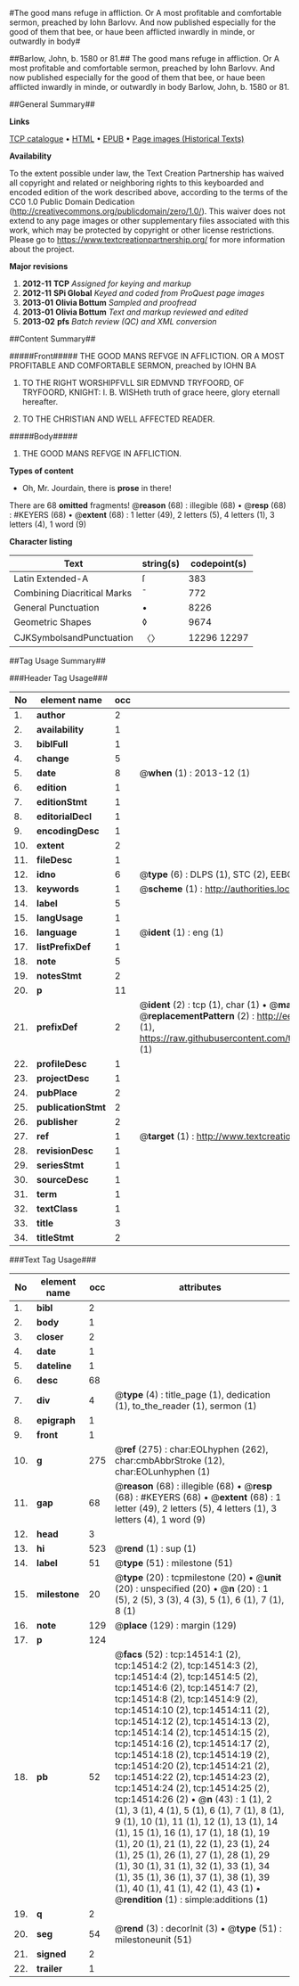 #The good mans refuge in affliction. Or A most profitable and comfortable sermon, preached by Iohn Barlovv. And now published especially for the good of them that bee, or haue been afflicted inwardly in minde, or outwardly in body#

##Barlow, John, b. 1580 or 81.##
The good mans refuge in affliction. Or A most profitable and comfortable sermon, preached by Iohn Barlovv. And now published especially for the good of them that bee, or haue been afflicted inwardly in minde, or outwardly in body
Barlow, John, b. 1580 or 81.

##General Summary##

**Links**

[TCP catalogue](http://www.ota.ox.ac.uk/tcp/)  • 
[HTML](http://tei.it.ox.ac.uk/tcp/Texts-HTML/free/A04/A04251.html)  • 
[EPUB](http://tei.it.ox.ac.uk/tcp/Texts-EPUB/free/A04/A04251.epub) • 
[Page images (Historical Texts)](https://historicaltexts.jisc.ac.uk/eebo-99849373e)

**Availability**

To the extent possible under law, the Text Creation Partnership has waived all copyright and related or neighboring rights to this keyboarded and encoded edition of the work described above, according to the terms of the CC0 1.0 Public Domain Dedication (http://creativecommons.org/publicdomain/zero/1.0/). This waiver does not extend to any page images or other supplementary files associated with this work, which may be protected by copyright or other license restrictions. Please go to https://www.textcreationpartnership.org/ for more information about the project.

**Major revisions**

1. __2012-11__ __TCP__ *Assigned for keying and markup*
1. __2012-11__ __SPi Global__ *Keyed and coded from ProQuest page images*
1. __2013-01__ __Olivia Bottum__ *Sampled and proofread*
1. __2013-01__ __Olivia Bottum__ *Text and markup reviewed and edited*
1. __2013-02__ __pfs__ *Batch review (QC) and XML conversion*

##Content Summary##

#####Front#####
THE GOOD MANS REFVGE IN AFFLICTION. OR A MOST PROFITABLE AND COMFORTABLE SERMON, preached by IOHN BA
1. TO THE RIGHT WORSHIPFVLL SIR EDMVND TRYFOORD, OF TRYFOORD, KNIGHT: I. B. WISHeth truth of grace heere, glory eternall hereafter.

1. TO THE CHRISTIAN AND WELL AFFECTED READER.

#####Body#####

1. THE GOOD MANS REFVGE IN AFFLICTION.

**Types of content**

  * Oh, Mr. Jourdain, there is **prose** in there!

There are 68 **omitted** fragments! 
 @__reason__ (68) : illegible (68)  •  @__resp__ (68) : #KEYERS (68)  •  @__extent__ (68) : 1 letter (49), 2 letters (5), 4 letters (1), 3 letters (4), 1 word (9)

**Character listing**


|Text|string(s)|codepoint(s)|
|---|---|---|
|Latin Extended-A|ſ|383|
|Combining             Diacritical Marks|̄|772|
|General Punctuation|•|8226|
|Geometric Shapes|◊|9674|
|CJKSymbolsandPunctuation|〈〉|12296 12297|

##Tag Usage Summary##

###Header Tag Usage###

|No|element name|occ|attributes|
|---|---|---|---|
|1.|__author__|2||
|2.|__availability__|1||
|3.|__biblFull__|1||
|4.|__change__|5||
|5.|__date__|8| @__when__ (1) : 2013-12 (1)|
|6.|__edition__|1||
|7.|__editionStmt__|1||
|8.|__editorialDecl__|1||
|9.|__encodingDesc__|1||
|10.|__extent__|2||
|11.|__fileDesc__|1||
|12.|__idno__|6| @__type__ (6) : DLPS (1), STC (2), EEBO-CITATION (1), PROQUEST (1), VID (1)|
|13.|__keywords__|1| @__scheme__ (1) : http://authorities.loc.gov/ (1)|
|14.|__label__|5||
|15.|__langUsage__|1||
|16.|__language__|1| @__ident__ (1) : eng (1)|
|17.|__listPrefixDef__|1||
|18.|__note__|5||
|19.|__notesStmt__|2||
|20.|__p__|11||
|21.|__prefixDef__|2| @__ident__ (2) : tcp (1), char (1)  •  @__matchPattern__ (2) : ([0-9\-]+):([0-9IVX]+) (1), (.+) (1)  •  @__replacementPattern__ (2) : http://eebo.chadwyck.com/downloadtiff?vid=$1&page=$2 (1), https://raw.githubusercontent.com/textcreationpartnership/Texts/master/tcpchars.xml#$1 (1)|
|22.|__profileDesc__|1||
|23.|__projectDesc__|1||
|24.|__pubPlace__|2||
|25.|__publicationStmt__|2||
|26.|__publisher__|2||
|27.|__ref__|1| @__target__ (1) : http://www.textcreationpartnership.org/docs/. (1)|
|28.|__revisionDesc__|1||
|29.|__seriesStmt__|1||
|30.|__sourceDesc__|1||
|31.|__term__|1||
|32.|__textClass__|1||
|33.|__title__|3||
|34.|__titleStmt__|2||


###Text Tag Usage###

|No|element name|occ|attributes|
|---|---|---|---|
|1.|__bibl__|2||
|2.|__body__|1||
|3.|__closer__|2||
|4.|__date__|1||
|5.|__dateline__|1||
|6.|__desc__|68||
|7.|__div__|4| @__type__ (4) : title_page (1), dedication (1), to_the_reader (1), sermon (1)|
|8.|__epigraph__|1||
|9.|__front__|1||
|10.|__g__|275| @__ref__ (275) : char:EOLhyphen (262), char:cmbAbbrStroke (12), char:EOLunhyphen (1)|
|11.|__gap__|68| @__reason__ (68) : illegible (68)  •  @__resp__ (68) : #KEYERS (68)  •  @__extent__ (68) : 1 letter (49), 2 letters (5), 4 letters (1), 3 letters (4), 1 word (9)|
|12.|__head__|3||
|13.|__hi__|523| @__rend__ (1) : sup (1)|
|14.|__label__|51| @__type__ (51) : milestone (51)|
|15.|__milestone__|20| @__type__ (20) : tcpmilestone (20)  •  @__unit__ (20) : unspecified (20)  •  @__n__ (20) : 1 (5), 2 (5), 3 (3), 4 (3), 5 (1), 6 (1), 7 (1), 8 (1)|
|16.|__note__|129| @__place__ (129) : margin (129)|
|17.|__p__|124||
|18.|__pb__|52| @__facs__ (52) : tcp:14514:1 (2), tcp:14514:2 (2), tcp:14514:3 (2), tcp:14514:4 (2), tcp:14514:5 (2), tcp:14514:6 (2), tcp:14514:7 (2), tcp:14514:8 (2), tcp:14514:9 (2), tcp:14514:10 (2), tcp:14514:11 (2), tcp:14514:12 (2), tcp:14514:13 (2), tcp:14514:14 (2), tcp:14514:15 (2), tcp:14514:16 (2), tcp:14514:17 (2), tcp:14514:18 (2), tcp:14514:19 (2), tcp:14514:20 (2), tcp:14514:21 (2), tcp:14514:22 (2), tcp:14514:23 (2), tcp:14514:24 (2), tcp:14514:25 (2), tcp:14514:26 (2)  •  @__n__ (43) : 1 (1), 2 (1), 3 (1), 4 (1), 5 (1), 6 (1), 7 (1), 8 (1), 9 (1), 10 (1), 11 (1), 12 (1), 13 (1), 14 (1), 15 (1), 16 (1), 17 (1), 18 (1), 19 (1), 20 (1), 21 (1), 22 (1), 23 (1), 24 (1), 25 (1), 26 (1), 27 (1), 28 (1), 29 (1), 30 (1), 31 (1), 32 (1), 33 (1), 34 (1), 35 (1), 36 (1), 37 (1), 38 (1), 39 (1), 40 (1), 41 (1), 42 (1), 43 (1)  •  @__rendition__ (1) : simple:additions (1)|
|19.|__q__|2||
|20.|__seg__|54| @__rend__ (3) : decorInit (3)  •  @__type__ (51) : milestoneunit (51)|
|21.|__signed__|2||
|22.|__trailer__|1||
